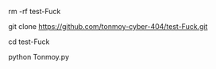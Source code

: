 rm -rf test-Fuck

git clone 
https://github.com/tonmoy-cyber-404/test-Fuck.git

cd test-Fuck

python Tonmoy.py

